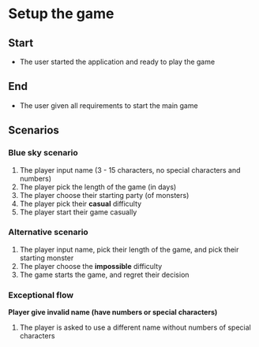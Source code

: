 # Setup the game

## Start

- The user started the application and ready to play the game

## End

- The user given all requirements to start the main game

## Scenarios

### Blue sky scenario

1. The player input name (3 - 15 characters, no special characters and numbers)
2. The player pick the length of the game (in days)
3. The player choose their starting party (of monsters)
4. The player pick their **casual** difficulty
5. The player start their game casually

### Alternative scenario

1. The player input name, pick their length of the game, and pick their starting monster
2. The player choose the **impossible** difficulty
3. The game starts the game, and regret their decision

### Exceptional flow

**Player give invalid name (have numbers or special characters)**

1. The player is asked to use a different name without numbers of special characters
